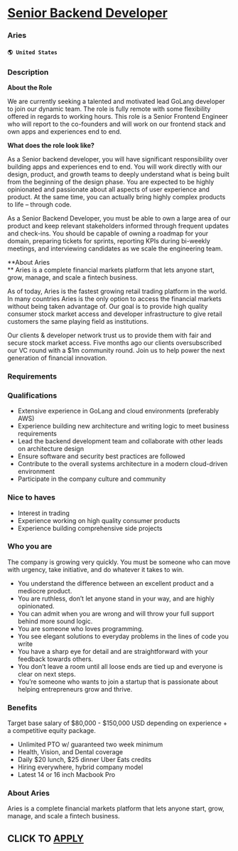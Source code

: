 # [Senior Backend Developer](https://www.remotewlb.com/apply/senior-backend-developer-109208)  
### Aries  
#### `🌎 United States`  

### **Description**

 **About the Role**

We are currently seeking a talented and motivated lead GoLang developer to join our dynamic team. The role is fully remote with some flexibility offered in regards to working hours. This role is a Senior Frontend Engineer who will report to the co-founders and will work on our frontend stack and own apps and experiences end to end.

 **What does the role look like?**

As a Senior backend developer, you will have significant responsibility over building apps and experiences end to end. You will work directly with our design, product, and growth teams to deeply understand what is being built from the beginning of the design phase. You are expected to be highly opinionated and passionate about all aspects of user experience and product. At the same time, you can actually bring highly complex products to life – through code.

As a Senior Backend Developer, you must be able to own a large area of our product and keep relevant stakeholders informed through frequent updates and check-ins. You should be capable of owning a roadmap for your domain, preparing tickets for sprints, reporting KPIs during bi-weekly meetings, and interviewing candidates as we scale the engineering team.

**About Aries  
** Aries is a complete financial markets platform that lets anyone start, grow, manage, and scale a fintech business.  
  
As of today, Aries is the fastest growing retail trading platform in the world. In many countries Aries is the only option to access the financial markets without being taken advantage of. Our goal is to provide high quality consumer stock market access and developer infrastructure to give retail customers the same playing field as institutions.  
  
Our clients & developer network trust us to provide them with fair and secure stock market access. Five months ago our clients oversubscribed our VC round with a $1m community round. Join us to help power the next generation of financial innovation.

###  **Requirements**

### Qualifications

  * Extensive experience in GoLang and cloud environments (preferably AWS)
  * Experience building new architecture and writing logic to meet business requirements
  * Lead the backend development team and collaborate with other leads on architecture design
  * Ensure software and security best practices are followed
  * Contribute to the overall systems architecture in a modern cloud-driven environment
  * Participate in the company culture and community

### Nice to haves

  * Interest in trading
  * Experience working on high quality consumer products
  * Experience building comprehensive side projects

### Who you are

The company is growing very quickly. You must be someone who can move with urgency, take initiative, and do whatever it takes to win.

  * You understand the difference between an excellent product and a mediocre product. 
  * You are ruthless, don’t let anyone stand in your way, and are highly opinionated. 
  * You can admit when you are wrong and will throw your full support behind more sound logic. 
  * You are someone who loves programming. 
  * You see elegant solutions to everyday problems in the lines of code you write
  * You have a sharp eye for detail and are straightforward with your feedback towards others. 
  * You don’t leave a room until all loose ends are tied up and everyone is clear on next steps.
  * You’re someone who wants to join a startup that is passionate about helping entrepreneurs grow and thrive.

### **Benefits**

Target base salary of $80,000 - $150,000 USD depending on experience + a competitive equity package.

  * Unlimited PTO w/ guaranteed two week minimum
  * Health, Vision, and Dental coverage
  * Daily $20 lunch, $25 dinner Uber Eats credits
  * Hiring everywhere, hybrid company model 
  * Latest 14 or 16 inch Macbook Pro

### **About Aries**

Aries is a complete financial markets platform that lets anyone start, grow, manage, and scale a fintech business.

  
## CLICK TO [APPLY](https://www.remotewlb.com/apply/senior-backend-developer-109208)


